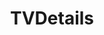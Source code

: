 ---
title: TVDetails
crosslinks:
- u_imguralbumbot
- youtubot
- anti_gif_bot
- rickandmorty
- IAmA
- eastereggs
- southpark
- fuckolly
- SCP
- gatekeeping
- BoJackHorseman
- botwatch
- howyoudoin
- MovieDetails
- starwarsrebels
- commentgore
- livven
- continuityporn
- xkcd
- startrek
---